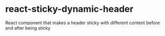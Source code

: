 # react-sticky-dynamic-header
React component that makes a header sticky with different content before and after being sticky
